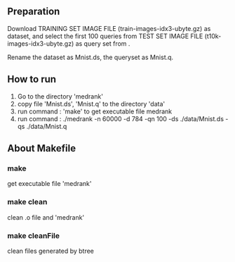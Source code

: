 ## Preparation

Download TRAINING SET IMAGE FILE (train-images-idx3-ubyte.gz) as dataset, 
and select the first 100 queries from TEST SET IMAGE FILE (t10k-images-idx3-ubyte.gz) as query set
from [](http://yann.lecun.com/exdb/mnist/).

Rename the dataset as Mnist.ds, the queryset as Mnist.q.

## How to run
1. Go to the directory 'medrank'
2. copy file 'Mnist.ds', 'Mnist.q' to the directory 'data'
3. run command : 'make' to get executable file medrank
4. run command : ./medrank -n 60000 -d 784 -qn 100 -ds ./data/Mnist.ds -qs ./data/Mnist.q

## About Makefile

### make

get executable file 'medrank'

### make clean

clean .o file and 'medrank'

### make cleanFile

clean files generated by btree

